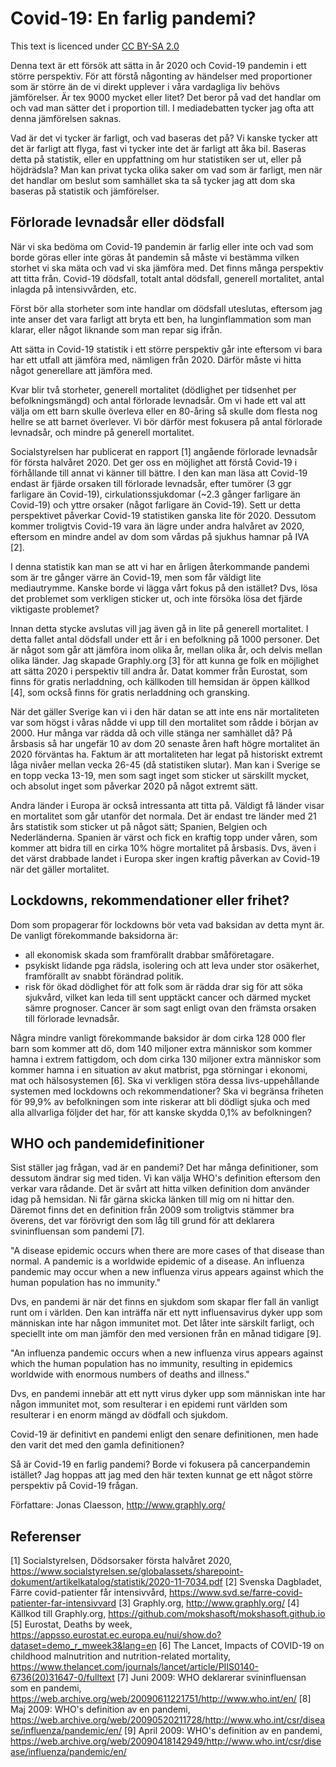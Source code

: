 # Covid-19: En farlig pandemi?
This text is licenced under [CC BY-SA 2.0](https://creativecommons.org/licenses/by-sa/2.0/legalcode)

Denna text är ett försök att sätta in år 2020 och Covid-19 pandemin i ett större perspektiv. För att förstå någonting av händelser med proportioner som är större än de vi direkt upplever i våra vardagliga liv behövs jämförelser. Är tex 9000 mycket eller litet? Det beror på vad det handlar om och vad man sätter det i proportion till. I mediadebatten tycker jag ofta att denna jämförelsen saknas.

Vad är det vi tycker är farligt, och vad baseras det på? Vi kanske tycker att det är farligt att flyga, fast vi tycker inte det är farligt att åka bil. Baseras detta på statistik, eller en uppfattning om hur statistiken ser ut, eller på höjdrädsla? Man kan privat tycka olika saker om vad som är farligt, men när det handlar om beslut som samhället ska ta så tycker jag att dom ska baseras på statistik och jämförelser.

## Förlorade levnadsår eller dödsfall
När vi ska bedöma om Covid-19 pandemin är farlig eller inte och vad som borde göras eller inte göras åt pandemin så måste vi bestämma vilken storhet vi ska mäta och vad vi ska jämföra med. Det finns många perspektiv att titta från. Covid-19 dödsfall, totalt antal dödsfall, generell mortalitet, antal inlagda på intensivvården, etc.

Först bör alla storheter som inte handlar om dödsfall uteslutas, eftersom jag inte anser det vara farligt att bryta ett ben, ha lunginflammation som man klarar, eller något liknande som man repar sig ifrån.

Att sätta in Covid-19 statistik i ett större perspektiv går inte eftersom vi bara har ett utfall att jämföra med, nämligen från 2020. Därför måste vi hitta något generellare att jämföra med.

Kvar blir två storheter, generell mortalitet (dödlighet per tidsenhet per befolkningsmängd) och antal förlorade levnadsår. Om vi hade ett val att välja om ett barn skulle överleva eller en 80-åring så skulle dom flesta nog hellre se att barnet överlever. Vi bör därför mest fokusera på antal förlorade levnadsår, och mindre på generell mortalitet.

Socialstyrelsen har publicerat en rapport [1] angående förlorade levnadsår för första halvåret 2020. Det ger oss en möjlighet att förstå Covid-19 i förhållande till annat vi känner till bättre. I den kan man läsa att Covid-19 endast är fjärde orsaken till förlorade levnadsår, efter tumörer (3 ggr farligare än Covid-19), cirkulationssjukdomar (~2.3 gånger farligare än Covid-19) och yttre orsaker (något farligare än Covid-19). Sett ur detta perspektivet påverkar Covid-19 statistiken ganska lite för 2020. Dessutom kommer troligtvis Covid-19 vara än lägre under andra halvåret av 2020, eftersom en mindre andel av dom som vårdas på sjukhus hamnar på IVA [2].

I denna statistik kan man se att vi har en årligen återkommande pandemi som är tre gånger värre än Covid-19, men som får väldigt lite mediautrymme. Kanske borde vi lägga vårt fokus på den istället? Dvs, lösa det problemet som verkligen sticker ut, och inte försöka lösa det fjärde viktigaste problemet?

Innan detta stycke avslutas vill jag även gå in lite på generell mortalitet. I detta fallet antal dödsfall under ett år i en befolkning på 1000 personer. Det är något som går att jämföra inom olika år, mellan olika år, och delvis mellan olika länder. Jag skapade Graphly.org [3] för att kunna ge folk en möjlighet att sätta 2020 i perspektiv till andra år. Datat kommer från Eurostat, som finns för gratis nerladdning, och källkoden till hemsidan är öppen källkod [4], som också finns för gratis nerladdning och gransking.

När det gäller Sverige kan vi i den här datan se att inte ens när mortaliteten var som högst i våras nådde vi upp till den mortalitet som rådde i början av 2000. Hur många var rädda då och ville stänga ner samhället då? På årsbasis så har ungefär 10 av dom 20 senaste åren haft högre mortalitet än 2020 förväntas ha. Faktum är att mortaliteten har legat på historiskt extremt låga nivåer mellan vecka 26-45 (då statistiken slutar). Man kan i Sverige se en topp vecka 13-19, men som sagt inget som sticker ut särskillt mycket, och absolut inget som påverkar 2020 på något extremt sätt.

Andra länder i Europa är också intressanta att titta på. Väldigt få länder visar en mortalitet som går utanför det normala. Det är endast tre länder med 21 års statistik som sticker ut på något sätt; Spanien, Belgien och Nederländerna. Spanien är värst och fick en kraftig topp under våren, som kommer att bidra till en cirka 10% högre mortalitet på årsbasis. Dvs, även i det värst drabbade landet i Europa sker ingen kraftig påverkan av Covid-19 när det gäller mortalitet.

## Lockdowns, rekommendationer eller frihet?
Dom som propagerar för lockdowns bör veta vad baksidan av detta mynt är. De vanligt förekommande baksidorna är:
- all ekonomisk skada som framförallt drabbar småföretagare.
- psykiskt lidande pga rädsla, isolering och att leva under stor osäkerhet, framförallt av snabbt förändrad politik.
- risk för ökad dödlighet för att folk som är rädda drar sig för att söka sjukvård, vilket kan leda till sent upptäckt cancer och därmed mycket sämre prognoser. Cancer är som sagt enligt ovan den främsta orsaken till förlorade levnadsår.

Några mindre vanligt förekommande baksidor är dom cirka 128 000 fler barn som kommer att dö, dom 140 miljoner extra människor som kommer hamna i extrem fattigdom, och dom cirka 130 miljoner extra människor som kommer hamna i en situation av akut matbrist, pga störningar i ekonomi, mat och hälsosystemen [6]. Ska vi verkligen störa dessa livs-uppehållande systemen med lockdowns och rekommendationer? Ska vi begränsa friheten för 99,9% av befolkningen som inte riskerar att bli dödligt sjuka och med alla allvarliga följder det har, för att kanske skydda 0,1% av befolkningen?

## WHO och pandemidefinitioner
Sist ställer jag frågan, vad är en pandemi? Det har många definitioner, som dessutom ändrar sig med tiden. Vi kan välja WHO's definition eftersom den verkar vara rådande. Det är svårt att hitta vilken definition dom använder idag på hemsidan. Ni får gärna skicka länken till mig om ni hittar den. Däremot finns det en definition från 2009 som troligtvis stämmer bra överens, det var förövrigt den som låg till grund för att deklarera svininfluensan som pandemi [7].

"A disease epidemic occurs when there are more cases of that disease than normal. A pandemic is a worldwide epidemic of a disease. An influenza pandemic may occur when a new influenza virus appears against which the human population has no immunity."

Dvs, en pandemi är när det finns en sjukdom som skapar fler fall än vanligt runt om i världen. Den kan inträffa när ett nytt influensavirus dyker upp som människan inte har någon immunitet mot. Det låter inte särskilt farligt, och speciellt inte om man jämför den med versionen från en månad tidigare [9].

"An influenza pandemic occurs when a new influenza virus appears against which the human population has no immunity, resulting in epidemics worldwide with enormous numbers of deaths and illness."

Dvs, en pandemi innebär att ett nytt virus dyker upp som människan inte har någon immunitet mot, som resulterar i en epidemi runt världen som resulterar i en enorm mängd av dödfall och sjukdom.

Covid-19 är definitivt en pandemi enligt den senare definitionen, men hade den varit det med den gamla definitionen?

Så är Covid-19 en farlig pandemi? Borde vi fokusera på cancerpandemin istället? Jag hoppas att jag med den här texten kunnat ge ett något större perspektiv på Covid-19 frågan.

Författare: Jonas Claesson, http://www.graphly.org/

## Referenser
[1] Socialstyrelsen,
    Dödsorsaker första halvåret 2020,
    https://www.socialstyrelsen.se/globalassets/sharepoint-dokument/artikelkatalog/statistik/2020-11-7034.pdf
[2] Svenska Dagbladet,
    Färre covid-patienter får intensivvård,
    https://www.svd.se/farre-covid-patienter-far-intensivvard
[3] Graphly.org,
    http://www.graphly.org/
[4] Källkod till Graphly.org,
    https://github.com/mokshasoft/mokshasoft.github.io
[5] Eurostat,
    Deaths by week,
    https://appsso.eurostat.ec.europa.eu/nui/show.do?dataset=demo_r_mweek3&lang=en
[6] The Lancet,
    Impacts of COVID-19 on childhood malnutrition and nutrition-related mortality,
    https://www.thelancet.com/journals/lancet/article/PIIS0140-6736(20)31647-0/fulltext
[7] Juni 2009: WHO deklarerar svininfluensan som en pandemi,
    https://web.archive.org/web/20090611221751/http://www.who.int/en/
[8] Maj 2009: WHO's definition av en pandemi,
    https://web.archive.org/web/20090520211728/http://www.who.int/csr/disease/influenza/pandemic/en/
[9] April 2009: WHO's definition av en pandemi,
    https://web.archive.org/web/20090418142949/http://www.who.int/csr/disease/influenza/pandemic/en/
